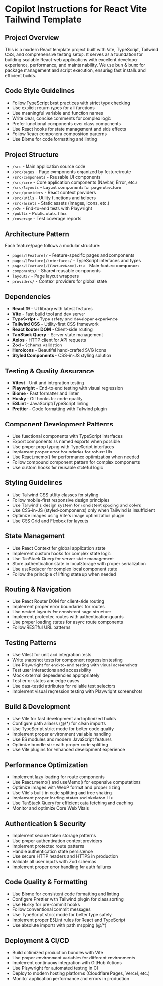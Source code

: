 # Copilot Instructions for React Vite Tailwind Template

## Project Overview
This is a modern React template project built with Vite, TypeScript, Tailwind CSS, and comprehensive testing setup. It serves as a foundation for building scalable React web applications with excellent developer experience, performance, and maintainability.
We use bun & bunx for package management and script execution, ensuring fast installs and efficient builds.

## Code Style Guidelines
- Follow TypeScript best practices with strict type checking
- Use explicit return types for all functions
- Use meaningful variable and function names
- Write clear, concise comments for complex logic
- Prefer functional components over class components
- Use React hooks for state management and side effects
- Follow React component composition patterns
- Use Biome for code formatting and linting

## Project Structure
- `/src` - Main application source code
- `/src/pages` - Page components organized by feature/route
- `/src/components` - Reusable UI components
- `/src/core` - Core application components (Navbar, Error, etc.)
- `/src/layouts` - Layout components for page structure
- `/src/providers` - React context providers
- `/src/utils` - Utility functions and helpers
- `/src/assets` - Static assets (images, icons, etc.)
- `/e2e` - End-to-end tests with Playwright
- `/public` - Public static files
- `/coverage` - Test coverage reports

## Architecture Pattern
Each feature/page follows a modular structure:
- `pages/[Feature]/` - Feature-specific pages and components
- `pages/[Feature]/interfaces/` - TypeScript interfaces and types
- `pages/[Feature]/[FeatureName].tsx` - Main feature component
- `components/` - Shared reusable components
- `layouts/` - Page layout wrappers
- `providers/` - Context providers for global state

## Dependencies
- **React 19** - UI library with latest features
- **Vite** - Fast build tool and dev server
- **TypeScript** - Type safety and developer experience
- **Tailwind CSS** - Utility-first CSS framework
- **React Router DOM** - Client-side routing
- **TanStack Query** - Server state management
- **Axios** - HTTP client for API requests
- **Zod** - Schema validation
- **Heroicons** - Beautiful hand-crafted SVG icons
- **Styled Components** - CSS-in-JS styling solution

## Testing & Quality Assurance
- **Vitest** - Unit and integration testing
- **Playwright** - End-to-end testing with visual regression
- **Biome** - Fast formatter and linter
- **Husky** - Git hooks for code quality
- **ESLint** - JavaScript/TypeScript linting
- **Prettier** - Code formatting with Tailwind plugin

## Component Development Patterns
- Use functional components with TypeScript interfaces
- Export components as named exports when possible
- Use proper prop typing with TypeScript interfaces
- Implement proper error boundaries for robust UIs
- Use React.memo() for performance optimization when needed
- Follow compound component pattern for complex components
- Use custom hooks for reusable stateful logic

## Styling Guidelines
- Use Tailwind CSS utility classes for styling
- Follow mobile-first responsive design principles
- Use Tailwind's design system for consistent spacing and colors
- Use CSS-in-JS (styled-components) only when Tailwind is insufficient
- Optimize images using Vite's image optimization plugin
- Use CSS Grid and Flexbox for layouts

## State Management
- Use React Context for global application state
- Implement custom hooks for complex state logic
- Use TanStack Query for server state management
- Store authentication state in localStorage with proper serialization
- Use useReducer for complex local component state
- Follow the principle of lifting state up when needed

## Routing & Navigation
- Use React Router DOM for client-side routing
- Implement proper error boundaries for routes
- Use nested layouts for consistent page structure
- Implement protected routes with authentication guards
- Use proper loading states for async route components
- Follow RESTful URL patterns

## Testing Patterns
- Use Vitest for unit and integration tests
- Write snapshot tests for component regression testing
- Use Playwright for end-to-end testing with visual screenshots
- Test user interactions and accessibility
- Mock external dependencies appropriately
- Test error states and edge cases
- Use data-testid attributes for reliable test selectors
- Implement visual regression testing with Playwright screenshots

## Build & Development
- Use Vite for fast development and optimized builds
- Configure path aliases (@/*) for clean imports
- Use TypeScript strict mode for better code quality
- Implement proper environment variable handling
- Use ES modules and modern JavaScript features
- Optimize bundle size with proper code splitting
- Use Vite plugins for enhanced development experience

## Performance Optimization
- Implement lazy loading for route components
- Use React.memo() and useMemo() for expensive computations
- Optimize images with WebP format and proper sizing
- Use Vite's built-in code splitting and tree shaking
- Implement proper loading states and skeleton UIs
- Use TanStack Query for efficient data fetching and caching
- Monitor and optimize Core Web Vitals

## Authentication & Security
- Implement secure token storage patterns
- Use proper authentication context providers
- Implement protected route patterns
- Handle authentication state persistence
- Use secure HTTP headers and HTTPS in production
- Validate all user inputs with Zod schemas
- Implement proper error handling for auth failures

## Code Quality & Formatting
- Use Biome for consistent code formatting and linting
- Configure Prettier with Tailwind plugin for class sorting
- Use Husky for pre-commit hooks
- Follow conventional commit messages
- Use TypeScript strict mode for better type safety
- Implement proper ESLint rules for React and TypeScript
- Use absolute imports with path mapping (@/*)

## Deployment & CI/CD
- Build optimized production bundles with Vite
- Use proper environment variables for different environments
- Implement continuous integration with GitHub Actions
- Use Playwright for automated testing in CI
- Deploy to modern hosting platforms (Cloudflare Pages, Vercel, etc.)
- Monitor application performance and errors in production
